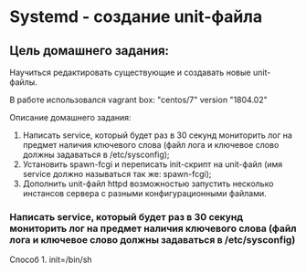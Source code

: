 # Systemd - создание unit-файла

## Цель домашнего задания:
Научиться редактировать существующие и создавать новые unit-файлы.

В работе использовался vagrant box: "centos/7" version "1804.02"

Описание домашнего задания:

1) Написать service, который будет раз в 30 секунд мониторить лог на предмет наличия ключевого слова (файл лога и ключевое слово должны задаваться в /etc/sysconfig);
2) Установить spawn-fcgi и переписать init-скрипт на unit-файл (имя service должно называться так же: spawn-fcgi);
3) Дополнить unit-файл httpd возможностью запустить несколько инстансов сервера с разными конфигурационными файлами.

### Написать service, который будет раз в 30 секунд мониторить лог на предмет наличия ключевого слова (файл лога и ключевое слово должны задаваться в /etc/sysconfig)

Способ 1. init=/bin/sh <br/>
